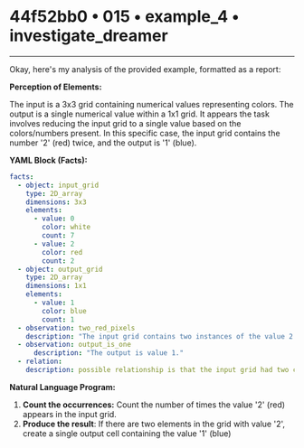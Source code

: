 # 44f52bb0 • 015 • example_4 • investigate_dreamer

---
Okay, here's my analysis of the provided example, formatted as a report:

**Perception of Elements:**

The input is a 3x3 grid containing numerical values representing colors. The output is a single numerical value within a 1x1 grid. It appears the task involves reducing the input grid to a single value based on the colors/numbers present. In this specific case, the input grid contains the number '2' (red) twice, and the output is '1' (blue).

**YAML Block (Facts):**



```yaml
facts:
  - object: input_grid
    type: 2D_array
    dimensions: 3x3
    elements:
      - value: 0
        color: white
        count: 7
      - value: 2
        color: red
        count: 2
  - object: output_grid
    type: 2D_array
    dimensions: 1x1
    elements:
      - value: 1
        color: blue
        count: 1
  - observation: two_red_pixels
    description: "The input grid contains two instances of the value 2 (red)."
  - observation: output_is_one
      description: "The output is value 1."
  - relation:
    description: possible relationship is that the input grid had two color '2' values which could be associated with the output value of 1.

```



**Natural Language Program:**

1.  **Count the occurrences:** Count the number of times the value '2' (red) appears in the input grid.
2. **Produce the result**: If there are two elements in the grid with value '2', create a single output cell containing the value '1' (blue)


